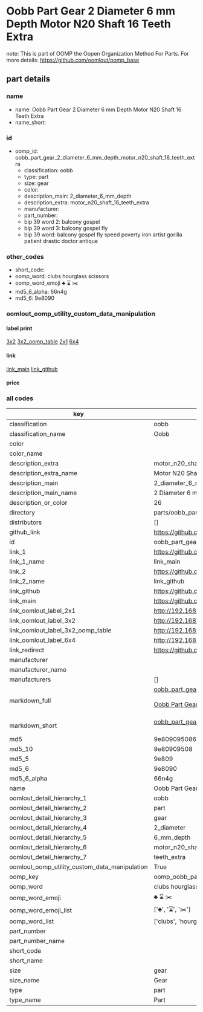 # Oobb Part Gear 2 Diameter 6 mm Depth Motor N20 Shaft 16 Teeth Extra  

note: This is part of OOMP the Oopen Organization Method For Parts. For more details: https://github.com/oomlout/oomp_base

##  part details
  







### name
* name: Oobb Part Gear 2 Diameter 6 mm Depth Motor N20 Shaft 16 Teeth Extra
* name_short: 
### id
* oomp_id: oobb_part_gear_2_diameter_6_mm_depth_motor_n20_shaft_16_teeth_extra
  * classification: oobb
  * type: part
  * size: gear
  * color: 
  * description_main: 2_diameter_6_mm_depth
  * description_extra: motor_n20_shaft_16_teeth_extra
  * manufacturer: 
  * part_number: 
  * bip 39 word 2: balcony gospel
  * bip 39 word 3: balcony gospel fly
  * bip 39 word: balcony gospel fly speed poverty iron artist gorilla patient drastic doctor antique

### other_codes
* short_code: 
* oomp_word: clubs hourglass scissors
* oomp_word_emoji :clubs: :hourglass: :scissors:
* md5_6_alpha: 66n4g
* md5_6: 9e8090






### oomlout_oomp_utility_custom_data_manipulation
#### label print
[3x2](http://192.168.1.245:1112/?label=oomp%2066n4g)
[3x2_oomp_table](http://192.168.1.108:1112/?label=oomp%2066n4g)
[2x1](http://192.168.1.242:1112/?label=oomp%2066n4g)
[6x4](http://192.168.1.55:1112/?label=oomp%2066n4g)    

#### link

[link_main](https://github.com/oomlout/oomlout_oomp_version_1_messy/tree/main/parts/oobb_part_gear_2_diameter_6_mm_depth_motor_n20_shaft_16_teeth_extra) [link_github](https://github.com/oomlout/oomlout_oomp_version_1_messy/tree/main/parts/oobb_part_gear_2_diameter_6_mm_depth_motor_n20_shaft_16_teeth_extra)                             

#### price







### all codes 
| key | value |  
| --- | --- |  
| classification | oobb |  
| classification_name | Oobb |  
| color |  |  
| color_name |  |  
| description_extra | motor_n20_shaft_16_teeth_extra |  
| description_extra_name | Motor N20 Shaft 16 Teeth Extra |  
| description_main | 2_diameter_6_mm_depth |  
| description_main_name | 2 Diameter 6 mm Depth |  
| description_or_color | 26 |  
| directory | parts/oobb_part_gear_2_diameter_6_mm_depth_motor_n20_shaft_16_teeth_extra |  
| distributors | [] |  
| github_link | https://github.com/oomlout/oomlout_oomp_part_src/tree/main/parts/oobb_part_gear_2_diameter_6_mm_depth_motor_n20_shaft_16_teeth_extra |  
| id | oobb_part_gear_2_diameter_6_mm_depth_motor_n20_shaft_16_teeth_extra |  
| link_1 | https://github.com/oomlout/oomlout_oomp_version_1_messy/tree/main/parts/oobb_part_gear_2_diameter_6_mm_depth_motor_n20_shaft_16_teeth_extra |  
| link_1_name | link_main |  
| link_2 | https://github.com/oomlout/oomlout_oomp_version_1_messy/tree/main/parts/oobb_part_gear_2_diameter_6_mm_depth_motor_n20_shaft_16_teeth_extra |  
| link_2_name | link_github |  
| link_github | https://github.com/oomlout/oomlout_oomp_version_1_messy/tree/main/parts/oobb_part_gear_2_diameter_6_mm_depth_motor_n20_shaft_16_teeth_extra |  
| link_main | https://github.com/oomlout/oomlout_oomp_version_1_messy/tree/main/parts/oobb_part_gear_2_diameter_6_mm_depth_motor_n20_shaft_16_teeth_extra |  
| link_oomlout_label_2x1 | http://192.168.1.242:1112/?label=oomp%2066n4g |  
| link_oomlout_label_3x2 | http://192.168.1.245:1112/?label=oomp%2066n4g |  
| link_oomlout_label_3x2_oomp_table | http://192.168.1.108:1112/?label=oomp%2066n4g |  
| link_oomlout_label_6x4 | http://192.168.1.55:1112/?label=oomp%2066n4g |  
| link_redirect | https://github.com/oomlout/oomlout_oomp_version_1_messy/tree/main/parts/oobb_part_gear_2_diameter_6_mm_depth_motor_n20_shaft_16_teeth_extra |  
| manufacturer |  |  
| manufacturer_name |  |  
| manufacturers | [] |  
| markdown_full | [oobb_part_gear_2_diameter_6_mm_depth_motor_n20_shaft_16_teeth_extra](none)<br>[](none)<br>[Oobb Part Gear 2 Diameter 6 Mm Depth Motor N20 Shaft 16 Teeth Extra](none)<br><br> |  
| markdown_short | [oobb_part_gear_2_diameter_6_mm_depth_motor_n20_shaft_16_teeth_extra](none)<br><br> |  
| md5 | 9e8090950864a1a1d9548d10b3d9308e |  
| md5_10 | 9e80909508 |  
| md5_5 | 9e809 |  
| md5_6 | 9e8090 |  
| md5_6_alpha | 66n4g |  
| name | Oobb Part Gear 2 Diameter 6 mm Depth Motor N20 Shaft 16 Teeth Extra |  
| oomlout_detail_hierarchy_1 | oobb |  
| oomlout_detail_hierarchy_2 | part |  
| oomlout_detail_hierarchy_3 | gear |  
| oomlout_detail_hierarchy_4 | 2_diameter |  
| oomlout_detail_hierarchy_5 | 6_mm_depth |  
| oomlout_detail_hierarchy_6 | motor_n20_shaft_16 |  
| oomlout_detail_hierarchy_7 | teeth_extra |  
| oomlout_oomp_utility_custom_data_manipulation | True |  
| oomp_key | oomp_oobb_part_gear_2_diameter_6_mm_depth_motor_n20_shaft_16_teeth_extra |  
| oomp_word | clubs hourglass scissors |  
| oomp_word_emoji | :clubs: :hourglass: :scissors: |  
| oomp_word_emoji_list | [':clubs:', ':hourglass:', ':scissors:'] |  
| oomp_word_list | ['clubs', 'hourglass', 'scissors'] |  
| part_number |  |  
| part_number_name |  |  
| short_code |  |  
| short_name |  |  
| size | gear |  
| size_name | Gear |  
| type | part |  
| type_name | Part |  
